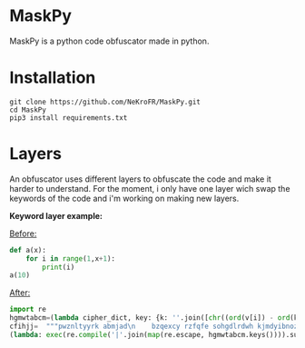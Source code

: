 # MaskPy

MaskPy is a python code obfuscator made in python.

# Installation

```
git clone https://github.com/NeKroFR/MaskPy.git
cd MaskPy
pip3 install requirements.txt
```

# Layers

An obfuscator uses different layers to obfuscate the code and make it harder to understand.
For the moment, i only have one layer wich swap the keywords of the code and i'm working on making new layers.

**Keyword layer example:**

<ins>Before:</ins>
```py
def a(x):
    for i in range(1,x+1):
        print(i)
a(10)
```
<ins>After:</ins>
```py
import re
hgmwtabcm=(lambda cipher_dict, key: {k: ''.join([chr((ord(v[i]) - ord(key[i % len(key)])) % 256) for i in range(len(v))]) for k, v in cipher_dict.items()})({'pwznltyyrk': '×ÍÚ', 'abmjad': 'Ô\x90ì\x9a¬', 'bzqexcy': 'Ù×æ', 'rzfqfe': 'Ü', 'sohgdlrdwh': 'ÜÖ', 'kjmdyibnoz': 'åÉâØ×\x9d\x98\x98ì\x91ª¡\x9d', 'viiizbama': 'ãÚÝßæ\x9dÐ\x95', 'jgucggz': 'Ô\x90¥¡\x9b'},'shtqrugltfyxcbmv')
cfihjj=  """pwznltyyrk abmjad\n    bzqexcy rzfqfe sohgdlrdwh kjmdyibnoz\n        viiizbama\njgucggz\n"""
(lambda: exec(re.compile('|'.join(map(re.escape, hgmwtabcm.keys()))).sub(lambda match: hgmwtabcm[match.group(0)], cfihjj)))()
```
